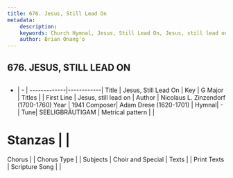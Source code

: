 ```yaml
---
title: 676. Jesus, Still Lead On
metadata:
    description: 
    keywords: Church Hymnal, Jesus, Still Lead On, Jesus, still lead on, 
    author: Brian Onang'o
---
```



## 676. JESUS, STILL LEAD ON

```txt

```

- |   -  |
-------------|------------|
Title | Jesus, Still Lead On |
Key | G Major |
Titles |  |
First Line | Jesus, still lead on |
Author | Nicolaus L. Zinzendorf (1700-1760)
Year | 1941
Composer| Adam Drese (1620-1701) |
Hymnal|  - |
Tune| SEELIGBRÄUTIGAM |
Metrical pattern | |
# Stanzas |  |
Chorus |  |
Chorus Type |  |
Subjects | Choir and Special |
Texts |  |
Print Texts | 
Scripture Song |  |
  
